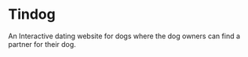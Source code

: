 # Tindog
An Interactive dating website for dogs where the dog owners can find a partner for their dog.
